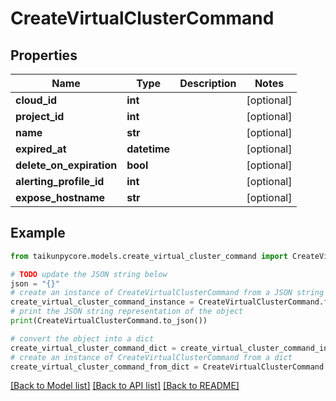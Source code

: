 # CreateVirtualClusterCommand


## Properties

Name | Type | Description | Notes
------------ | ------------- | ------------- | -------------
**cloud_id** | **int** |  | [optional] 
**project_id** | **int** |  | [optional] 
**name** | **str** |  | [optional] 
**expired_at** | **datetime** |  | [optional] 
**delete_on_expiration** | **bool** |  | [optional] 
**alerting_profile_id** | **int** |  | [optional] 
**expose_hostname** | **str** |  | [optional] 

## Example

```python
from taikunpycore.models.create_virtual_cluster_command import CreateVirtualClusterCommand

# TODO update the JSON string below
json = "{}"
# create an instance of CreateVirtualClusterCommand from a JSON string
create_virtual_cluster_command_instance = CreateVirtualClusterCommand.from_json(json)
# print the JSON string representation of the object
print(CreateVirtualClusterCommand.to_json())

# convert the object into a dict
create_virtual_cluster_command_dict = create_virtual_cluster_command_instance.to_dict()
# create an instance of CreateVirtualClusterCommand from a dict
create_virtual_cluster_command_from_dict = CreateVirtualClusterCommand.from_dict(create_virtual_cluster_command_dict)
```
[[Back to Model list]](../README.md#documentation-for-models) [[Back to API list]](../README.md#documentation-for-api-endpoints) [[Back to README]](../README.md)


